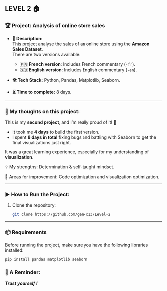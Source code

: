 ## LEVEL 2 🏠

### **🏆 Project: Analysis of online store sales**

- **📌 Description:**  
  This project analyse the sales of an online store using the **Amazon Sales Dataset**.  
  There are two versions available:  
  - 🇫🇷 **French version**: Includes French commentary (`-fr`).  
  - 🇬🇧 **English version**: Includes English commentary (`-en`).  

- **🛠 Tech Stack:** Python, Pandas, Matplotlib, Seaborn.  
- **⏳ Time to complete:** 8 days.  

---

### **💭 My thoughts on this project:**  
This is my **second project**, and I’m really proud of it! 🎉  
- It took me **4 days** to build the first version.  
- I spent **8 days in total** fixing bugs and battling with Seaborn
  to get the final visualizations just right.

It was a great learning experience, especially for my understanding of **visualization**.

💡 My strengths: Determination & self-taught mindset.

🚀 Areas for improvement: Code optimization and visualization optimization.

---

### **▶️ How to Run the Project:**  
1. Clone the repository:  
   ```bash
   git clone https://github.com/gen-x13/Level-2
   ```
---

### **📦 Requirements**  
Before running the project, make sure you have the following libraries installed:  
```bash
pip install pandas matplotlib seaborn
```

### **💜 A Reminder:**

***Trust yourself !***
